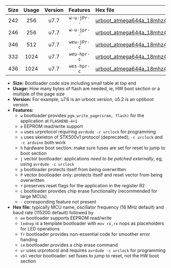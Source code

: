 |Size|Usage|Version|Features|Hex file|
|:-:|:-:|:-:|:-:|:--|
|242|256|u7.7|`w-u-jPr--`|[urboot_atmega644a_18mhz432_460800bps_lednop_ur_vbl.hex](https://raw.githubusercontent.com/stefanrueger/urboot.hex/main/mcus/atmega644a/fcpu_18mhz432/460800_bps/urboot_atmega644a_18mhz432_460800bps_lednop_ur_vbl.hex)|
|246|256|u7.7|`w-u-jpr--`|[urboot_atmega644a_18mhz432_460800bps_lednop_fr_ur_vbl.hex](https://raw.githubusercontent.com/stefanrueger/urboot.hex/main/mcus/atmega644a/fcpu_18mhz432/460800_bps/urboot_atmega644a_18mhz432_460800bps_lednop_fr_ur_vbl.hex)|
|346|512|u7.7|`weu-jPr-c`|[urboot_atmega644a_18mhz432_460800bps_ee_lednop_fr_ce_ur_vbl.hex](https://raw.githubusercontent.com/stefanrueger/urboot.hex/main/mcus/atmega644a/fcpu_18mhz432/460800_bps/urboot_atmega644a_18mhz432_460800bps_ee_lednop_fr_ce_ur_vbl.hex)|
|332|1024|u7.7|`weu-hpr-c`|[urboot_atmega644a_18mhz432_460800bps_ee_lednop_fr_ce_ur.hex](https://raw.githubusercontent.com/stefanrueger/urboot.hex/main/mcus/atmega644a/fcpu_18mhz432/460800_bps/urboot_atmega644a_18mhz432_460800bps_ee_lednop_fr_ce_ur.hex)|
|436|1024|u7.7|`wes-hpr-c`|[urboot_atmega644a_18mhz432_460800bps_ee_lednop_fr_ce.hex](https://raw.githubusercontent.com/stefanrueger/urboot.hex/main/mcus/atmega644a/fcpu_18mhz432/460800_bps/urboot_atmega644a_18mhz432_460800bps_ee_lednop_fr_ce.hex)|

- **Size:** Bootloader code size including small table at top end
- **Usage:** How many bytes of flash are needed, ie, HW boot section or a multiple of the page size
- **Version:** For example, u7.6 is an urboot version, o5.2 is an optiboot version
- **Features:**
  + `w` bootloader provides `pgm_write_page(sram, flash)` for the application at `FLASHEND-4+1`
  + `e` EEPROM read/write support
  + `u` uses urprotocol requiring `avrdude -c urclock` for programming
  + `s` uses skeleton of STK500v1 protocol (deprecated); `-c urclock` and `-c arduino` both work
  + `h` hardware boot section: make sure fuses are set for reset to jump to boot section
  + `j` vector bootloader: applications *need to be patched externally*, eg, using `avrdude -c urclock`
  + `p` bootloader protects itself from being overwritten
  + `P` vector bootloader only: protects itself and reset vector from being overwritten
  + `r` preserves reset flags for the application in the register R2
  + `c` bootloader provides chip erase functionality (recommended for large MCUs)
  + `-` corresponding feature not present
- **Hex file:** typically MCU name, oscillator frequency (16 MHz default) and baud rate (115200 default) followed by
  + `ee` bootloader supports EEPROM read/write
  + `lednop` is a template bootloader with `mov rx,rx` nops as placeholders for LED operations
  + `fr` bootloader provides non-essential code for smoother error handing
  + `ce` bootloader provides a chip erase command
  + `ur` uses urprotocol and requires `avrdude -c urclock` for programming
  + `vbl` vector bootloader: set fuses to jump to reset, not the HW boot section
